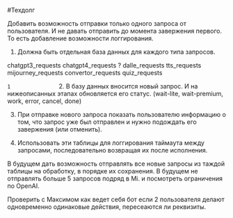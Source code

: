 #Техдолг

Добавить возможность отправки только одного запроса от пользователя. И не давать отправить до момента завержения первого. 
            То есть добавление возможности логгирования.
1. Должна быть отдельная база данных для каждого типа запросов.

chatgpt3_requests
chatgpt4_requests ?
dalle_requests
tts_requests
mijourney_requests
convertor_requests
quiz_requests

``````````````````````````````````````````````````````````````````````````````````````````````1               ``````````````````````````````````````````````````````````````````````````````````````````````
2. В базу данных вносится новый запрос. И на нижеописанных этапах обновляется его статус. 
    (wait-lite, wait-premium, work, error, cancel, done)    

3. При отправке нового запроса показать пользователю информацию о том,
 что запрос уже был отправлен и нужно подождать его завержения (или отменить).

4. Использовать эти таблицы для логгирования таймаута между запросами, последовательно возвращая их после исполнения.

В будущем дать возможность отправлять все новые запросы из таждой таблицы на обработку, в порядке их сохранения.
В будущем не отправлять больше 5 запросов подряд в Mi. и посмотреть ограничения по OpenAI.

Проверить с Максимом как ведет себя бот если 2 пользователя делают одновременно одинаковые действия, пересеаются ли реквизиты.
